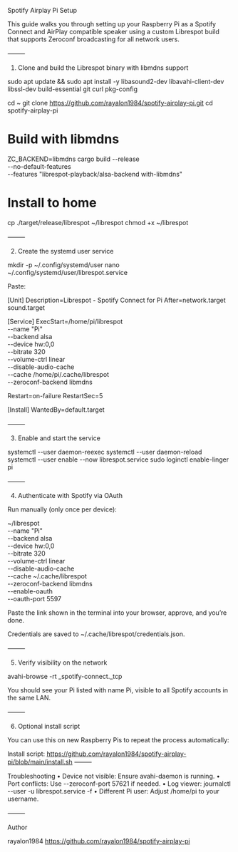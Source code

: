 Spotify Airplay Pi Setup

This guide walks you through setting up your Raspberry Pi as a Spotify Connect and AirPlay compatible speaker using a custom Librespot build that supports Zeroconf broadcasting for all network users.

⸻

1. Clone and build the Librespot binary with libmdns support

sudo apt update && sudo apt install -y libasound2-dev libavahi-client-dev libssl-dev build-essential git curl pkg-config

cd ~
git clone https://github.com/rayalon1984/spotify-airplay-pi.git
cd spotify-airplay-pi

# Build with libmdns
ZC_BACKEND=libmdns cargo build --release \
  --no-default-features \
  --features "librespot-playback/alsa-backend with-libmdns"

# Install to home
cp ./target/release/librespot ~/librespot
chmod +x ~/librespot



⸻

2. Create the systemd user service

mkdir -p ~/.config/systemd/user
nano ~/.config/systemd/user/librespot.service

Paste:

[Unit]
Description=Librespot - Spotify Connect for Pi
After=network.target sound.target

[Service]
ExecStart=/home/pi/librespot \
  --name "Pi" \
  --backend alsa \
  --device hw:0,0 \
  --bitrate 320 \
  --volume-ctrl linear \
  --disable-audio-cache \
  --cache /home/pi/.cache/librespot \
  --zeroconf-backend libmdns

Restart=on-failure
RestartSec=5

[Install]
WantedBy=default.target



⸻

3. Enable and start the service

systemctl --user daemon-reexec
systemctl --user daemon-reload
systemctl --user enable --now librespot.service
sudo loginctl enable-linger pi



⸻

4. Authenticate with Spotify via OAuth

Run manually (only once per device):

~/librespot \
  --name "Pi" \
  --backend alsa \
  --device hw:0,0 \
  --bitrate 320 \
  --volume-ctrl linear \
  --disable-audio-cache \
  --cache ~/.cache/librespot \
  --zeroconf-backend libmdns \
  --enable-oauth \
  --oauth-port 5597

Paste the link shown in the terminal into your browser, approve, and you’re done.

Credentials are saved to ~/.cache/librespot/credentials.json.

⸻

5. Verify visibility on the network

avahi-browse -rt _spotify-connect._tcp

You should see your Pi listed with name Pi, visible to all Spotify accounts in the same LAN.

⸻

6. Optional install script

You can use this on new Raspberry Pis to repeat the process automatically:

Install script:
https://github.com/rayalon1984/spotify-airplay-pi/blob/main/install.sh
⸻

Troubleshooting
	•	Device not visible: Ensure avahi-daemon is running.
	•	Port conflicts: Use --zeroconf-port 57621 if needed.
	•	Log viewer: journalctl --user -u librespot.service -f
	•	Different Pi user: Adjust /home/pi to your username.

⸻

Author

rayalon1984
https://github.com/rayalon1984/spotify-airplay-pi
